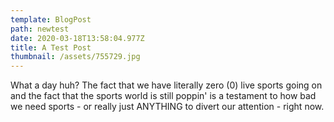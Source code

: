 ```yaml
---
template: BlogPost
path: newtest
date: 2020-03-18T13:58:04.977Z
title: A Test Post
thumbnail: /assets/755729.jpg
---
```

What a day huh? The fact that we have literally zero (0) live sports going on and the fact that the sports world is still poppin' is a testament to how bad we need sports - or really just ANYTHING to divert our attention - right now.
